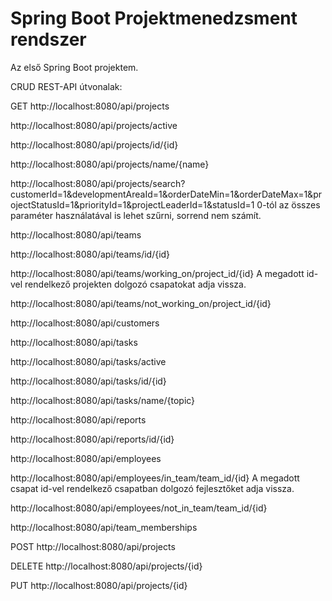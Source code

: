 # Spring Boot Projektmenedzsment rendszer
Az első Spring Boot projektem.

CRUD REST-API útvonalak:

GET
http://localhost:8080/api/projects

http://localhost:8080/api/projects/active

http://localhost:8080/api/projects/id/{id}

http://localhost:8080/api/projects/name/{name}

http://localhost:8080/api/projects/search?customerId=1&developmentAreaId=1&orderDateMin=1&orderDateMax=1&projectStatusId=1&priorityId=1&projectLeaderId=1&statusId=1
0-tól az összes paraméter használatával is lehet szűrni, sorrend nem számít.

http://localhost:8080/api/teams

http://localhost:8080/api/teams/id/{id}

http://localhost:8080/api/teams/working_on/project_id/{id}
A megadott id-vel rendelkező projekten dolgozó csapatokat adja vissza.

http://localhost:8080/api/teams/not_working_on/project_id/{id}

http://localhost:8080/api/customers

http://localhost:8080/api/tasks

http://localhost:8080/api/tasks/active

http://localhost:8080/api/tasks/id/{id}

http://localhost:8080/api/tasks/name/{topic}

http://localhost:8080/api/reports

http://localhost:8080/api/reports/id/{id}

http://localhost:8080/api/employees

http://localhost:8080/api/employees/in_team/team_id/{id}
A megadott csapat id-vel rendelkező csapatban dolgozó fejlesztőket adja vissza.

http://localhost:8080/api/employees/not_in_team/team_id/{id}

http://localhost:8080/api/team_memberships

POST
http://localhost:8080/api/projects

DELETE
http://localhost:8080/api/projects/{id}

PUT
http://localhost:8080/api/projects/{id}